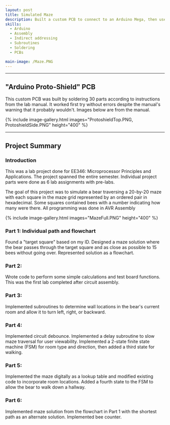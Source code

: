 ```yaml
---
layout: post
title: Simulated Maze
description: Built a custom PCB to connect to an Arduino Mega, then used assembly (AVR) to implement a maze. Designed a flowchart solution and translated it into a 4-state finite state machine with subroutines and indirect addressing. Final code also counted how many "bees" the "bear" encountered in the maze.
skills:
  - Arduino
  - Assembly
  - Indirect addressing
  - Subroutines
  - Soldering
  - PCBs

main-image: /Maze.PNG
---
```


---

## "Arduino Proto-Shield" PCB

This custom PCB was built by soldering 30 parts according to instructions from the lab manual. It worked first try without errors despite the manual's warning that it probably wouldn't. Images below are from the manual.

{% include image-gallery.html images="ProtoshieldTop.PNG, ProtoshieldSide.PNG" height="400" %}

---

## Project Summary



### Introduction


This was a lab project done for EE346: Microprocessor Principles and Applications. The project spanned the entire semester. Individual project parts were done as 6 lab assignments with pre-labs.
  
  
The goal of this project was to simulate a bear traversing a 20-by-20 maze with each square in the maze grid represented by an ordered pair in hexadecimal. Some squares contained bees with a number indicating how many were there. All programming was done in AVR Assembly


{% include image-gallery.html images="MazeFull.PNG" height="400" %}


### Part 1: Individual path and flowchart


Found a "target square" based on my ID. Designed a maze solution where the bear passes through the target square and as close as possible to 15 bees without going over. Represented solution as a flowchart.


### Part 2:


Wrote code to perform some simple calculations and test board functions. This was the first lab completed after circuit assembly.


### Part 3:


Implemented subroutines to determine wall locations in the bear's current room and allow it to turn left, right, or backward.


### Part 4:


Implemented circuit debounce. Implemented a delay subroutine to slow maze traversal for user viewability. Implemented a 2-state finite state machine (FSM) for room type and direction, then added a third state for walking.


### Part 5:


Implemented the maze digitally as a lookup table and modified existing code to incorporate room locations. Added a fourth state to the FSM to allow the bear to walk down a hallway.


### Part 6:


Implemented maze solution from the flowchart in Part 1 with the shortest path as an alternate solution. Implemented bee counter.
